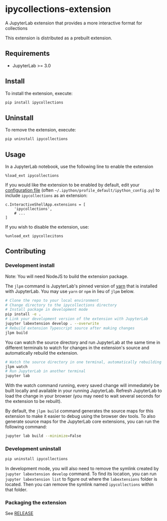 # ipycollections-extension

A JupyterLab extension that provides a more interactive format for collections

This extension is distributed as a prebuilt extension.

## Requirements

- JupyterLab >= 3.0

## Install

To install the extension, execute:

```bash
pip install ipycollections
```

## Uninstall

To remove the extension, execute:

```bash
pip uninstall ipycollections
```

## Usage

In a JupyterLab notebook, use the following line to enable the extension

```
%load_ext ipycollections
``` 

If you would like the extension to be enabled by default, edit your 
[configuration file](https://ipython.readthedocs.io/en/stable/development/config.html) 
(often `~/.ipython/profile_default/ipython_config.py`) to include `ipycollections` as an extension:

```
c.InteractiveShellApp.extensions = [
    'ipycollections',
    # ...
]
```

If you wish to disable the extension, use:

```
%unload_ext ipycollecitons
```

## Contributing

### Development install

Note: You will need NodeJS to build the extension package.

The `jlpm` command is JupyterLab's pinned version of
[yarn](https://yarnpkg.com/) that is installed with JupyterLab. You may use
`yarn` or `npm` in lieu of `jlpm` below.

```bash
# Clone the repo to your local environment
# Change directory to the ipycollections directory
# Install package in development mode
pip install -e .
# Link your development version of the extension with JupyterLab
jupyter labextension develop . --overwrite
# Rebuild extension Typescript source after making changes
jlpm build
```

You can watch the source directory and run JupyterLab at the same time in different terminals to watch for changes in the extension's source and automatically rebuild the extension.

```bash
# Watch the source directory in one terminal, automatically rebuilding when needed
jlpm watch
# Run JupyterLab in another terminal
jupyter lab
```

With the watch command running, every saved change will immediately be built locally and available in your running JupyterLab. Refresh JupyterLab to load the change in your browser (you may need to wait several seconds for the extension to be rebuilt).

By default, the `jlpm build` command generates the source maps for this extension to make it easier to debug using the browser dev tools. To also generate source maps for the JupyterLab core extensions, you can run the following command:

```bash
jupyter lab build --minimize=False
```

### Development uninstall

```bash
pip uninstall ipycollections
```

In development mode, you will also need to remove the symlink created by `jupyter labextension develop`
command. To find its location, you can run `jupyter labextension list` to figure out where the `labextensions`
folder is located. Then you can remove the symlink named `ipycollections` within that folder.

### Packaging the extension

See [RELEASE](RELEASE.md)
